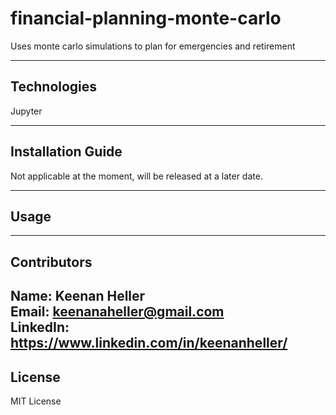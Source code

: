 # financial-planning-monte-carlo
Uses monte carlo simulations to plan for emergencies and retirement


---

## Technologies
Jupyter

---

## Installation Guide
Not applicable at the moment, will be released at a later date.

---

## Usage


---

## Contributors

Name: Keenan Heller<br />
Email: keenanaheller@gmail.com<br />
LinkedIn: https://www.linkedin.com/in/keenanheller/<br />
---

## License

MIT License
